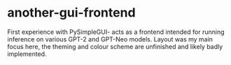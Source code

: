 # another-gui-frontend
First experience with PySimpleGUI- acts as a frontend intended for running inference on various GPT-2 and GPT-Neo models. Layout was my main focus here, the theming and colour scheme are unfinished and likely badly implemented.
